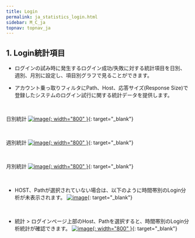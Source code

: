 ```yaml
---
title: Login
permalink: ja_statistics_login.html
sidebar: M_C_ja
topnav: topnav_ja
---
```


## 1. Login統計項目
- ログインの試み時に発生するログイン成功/失敗に対する統計項目を日別、週別、月別に設定し、項目別グラフで見ることができます。

- アカウント乗っ取りフィルタにPath、Host、応答サイズ(Response Size)で登録したシステムのログイン試行に関する統計データを提供します。

<br />

日別統計
[![image](/docs/images/Manual/common/statistics/login/1.png){: width="800" }](/docs/images/Manual/common/statistics/login/1.png){: target="_blank"}

<br />

週別統計
[![image](/docs/images/Manual/common/statistics/login/2.png){: width="800" }](/docs/images/Manual/common/statistics/login/2.png){: target="_blank"}

<br />

月別統計
[![image](/docs/images/Manual/common/statistics/login/3.png){: width="800" }](/docs/images/Manual/common/statistics/login/3.png){: target="_blank"}

<br />

- HOST、Pathが選択されていない場合は、以下のように時間帯別のLogin分析が未表示されます。
[![image](/docs/images/Manual/common/statistics/login/4.png)](/docs/images/Manual/common/statistics/login/4.png){: target="_blank"}

<br />

- 統計 > ログインページ上部のHost、Pathを選択すると、時間帯別のLogin分析統計が確認できます。
[![image](/docs/images/Manual/common/statistics/login/5.png){: width="800" }](/docs/images/Manual/common/statistics/login/5.png){: target="_blank"}

